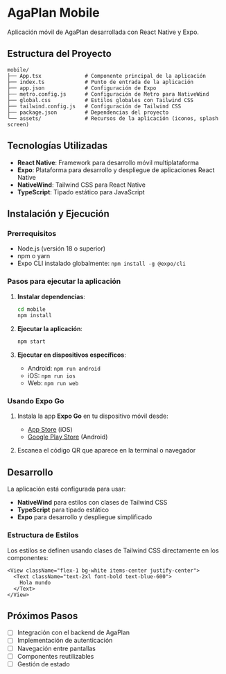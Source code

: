 # AgaPlan Mobile

Aplicación móvil de AgaPlan desarrollada con React Native y Expo.

## Estructura del Proyecto

```
mobile/
├── App.tsx              # Componente principal de la aplicación
├── index.ts             # Punto de entrada de la aplicación
├── app.json             # Configuración de Expo
├── metro.config.js      # Configuración de Metro para NativeWind
├── global.css           # Estilos globales con Tailwind CSS
├── tailwind.config.js   # Configuración de Tailwind CSS
├── package.json         # Dependencias del proyecto
└── assets/              # Recursos de la aplicación (iconos, splash screen)
```

## Tecnologías Utilizadas

- **React Native**: Framework para desarrollo móvil multiplataforma
- **Expo**: Plataforma para desarrollo y despliegue de aplicaciones React Native
- **NativeWind**: Tailwind CSS para React Native
- **TypeScript**: Tipado estático para JavaScript

## Instalación y Ejecución

### Prerrequisitos

- Node.js (versión 18 o superior)
- npm o yarn
- Expo CLI instalado globalmente: `npm install -g @expo/cli`

### Pasos para ejecutar la aplicación

1. **Instalar dependencias**:
   ```bash
   cd mobile
   npm install
   ```

2. **Ejecutar la aplicación**:
   ```bash
   npm start
   ```

3. **Ejecutar en dispositivos específicos**:
   - Android: `npm run android`
   - iOS: `npm run ios`
   - Web: `npm run web`

### Usando Expo Go

1. Instala la app **Expo Go** en tu dispositivo móvil desde:
   - [App Store](https://apps.apple.com/app/expo-go/id982107779) (iOS)
   - [Google Play Store](https://play.google.com/store/apps/details?id=host.exp.exponent) (Android)

2. Escanea el código QR que aparece en la terminal o navegador

## Desarrollo

La aplicación está configurada para usar:
- **NativeWind** para estilos con clases de Tailwind CSS
- **TypeScript** para tipado estático
- **Expo** para desarrollo y despliegue simplificado

### Estructura de Estilos

Los estilos se definen usando clases de Tailwind CSS directamente en los componentes:

```tsx
<View className="flex-1 bg-white items-center justify-center">
  <Text className="text-2xl font-bold text-blue-600">
    Hola mundo
  </Text>
</View>
```

## Próximos Pasos

- [ ] Integración con el backend de AgaPlan
- [ ] Implementación de autenticación
- [ ] Navegación entre pantallas
- [ ] Componentes reutilizables
- [ ] Gestión de estado

